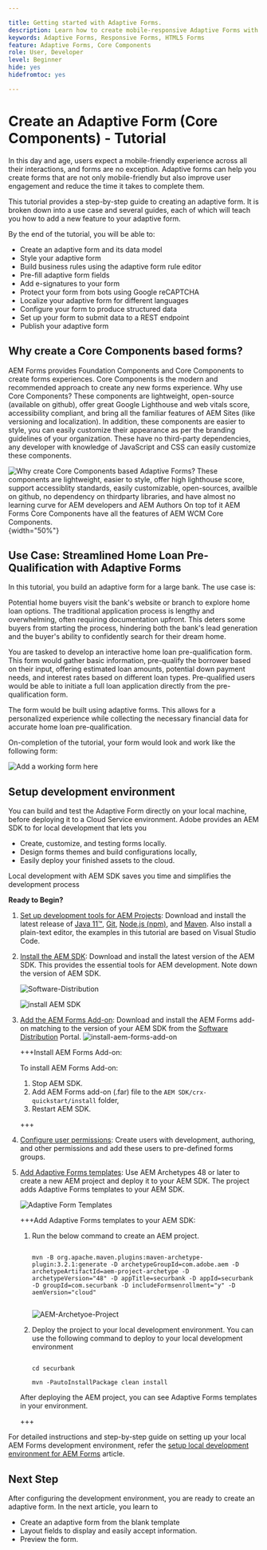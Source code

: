 ```yaml
---

title: Getting started with Adaptive Forms.
description: Learn how to create mobile-responsive Adaptive Forms with our step-by-step tutorial. These forms adapt seamlessly across devices, ensuring a smooth experience.
keywords: Adaptive Forms, Responsive Forms, HTML5 Forms
feature: Adaptive Forms, Core Components
role: User, Developer
level: Beginner
hide: yes
hidefromtoc: yes

---
```


# Create an Adaptive Form (Core Components) - Tutorial 

In this day and age, users expect a mobile-friendly experience across all their interactions, and forms are no exception. Adaptive forms can help you create forms that are not only mobile-friendly but also improve user engagement and reduce the time it takes to complete them.

This tutorial provides a step-by-step guide to creating an adaptive form. It is broken down into a use case and several guides, each of which will teach you how to add a new feature to your adaptive form. 

By the end of the tutorial, you will be able to:

* Create an adaptive form and its data model
* Style your adaptive form
* Build business rules using the adaptive form rule editor
* Pre-fill adaptive form fields 
* Add e-signatures to your form
* Protect your form from bots using Google reCAPTCHA
* Localize your adaptive form for different languages
* Configure your form to produce structured data
* Set up your form to submit data to a REST endpoint
* Publish your adaptive form


## Why create a Core Components based forms? 

AEM Forms provides Foundation Components and Core Components to create forms experiences. Core Components is the modern and recommended approach to create any new forms experience. Why use Core Components? These components are lightweight, open-source (available on github), offer great Google Lighthouse and web vitals score, accessibility compliant, and bring all the familiar features of AEM Sites (like versioning and localization). In addition, these components are easier to style, you can easily customize their appearance as per the branding guidelines of your organization. These have no third-party dependencies, any developer with knowledge of JavaScript and CSS can easily customize these components. 

![Why create Core Components based Adaptive Forms? These components are lightweight, easier to style, offer high lighthouse score, support accessiblity standards, easily customizable, open-sources, availble on github, no dependency on thirdparty libraries, and have almost no learning curve for AEM developers and AEM Authors On top tof it AEM Forms Core Components have all the features of AEM WCM Core Components.](/help/forms/assets/cc-core-components-benefits.png){width="50%"}

## Use Case: Streamlined Home Loan Pre-Qualification with Adaptive Forms

In this tutorial, you build an adaptive form for a large bank. The use case is: 

Potential home buyers visit the bank's website or branch to explore home loan options. The traditional application process is lengthy and overwhelming, often requiring documentation upfront. This deters some buyers from starting the process, hindering both the bank's lead generation and the buyer's ability to confidently search for their dream home.

You are tasked to develop an interactive home loan pre-qualification form. This form would gather basic information, pre-qualify the borrower based on their input, offering estimated loan amounts, potential down payment needs, and interest rates based on different loan types. Pre-qualified users would be able to initiate a full loan application directly from the pre-qualification form.

The form would be built using adaptive forms. This allows for a personalized experience while collecting the necessary financial data for accurate home loan pre-qualification. 

On-completion of the tutorial, your form would look and work like the following form:

![Add a working form here](/help/forms/assets/cc-tutorial-final-form.png)

## Setup development environment

You can build and test the Adaptive Form directly on your local machine, before deploying it to a Cloud Service environment. Adobe provides an AEM SDK to for local development that lets you

* Create, customize, and testing forms locally. 
* Design forms themes and build configurations locally, 
* Easily deploy your finished assets to the cloud. 

Local development with AEM SDK saves you time and simplifies the development process


**Ready to Begin?**

1. [Set up development tools for AEM Projects](/help/forms/setup-local-development-environment.md#set-up-development-tools-for-aem-projects): Download and install the latest release of [Java 11&trade;](https://experienceleague.adobe.com/docs/experience-manager-learn/cloud-service/local-development-environment-set-up/development-tools.html?lang=en#local-development-environment-set-up), [Git](https://experienceleague.adobe.com/docs/experience-manager-learn/cloud-service/local-development-environment-set-up/development-tools.html?lang=en#install-git), [Node.js (npm)](https://experienceleague.adobe.com/docs/experience-manager-learn/cloud-service/local-development-environment-set-up/development-tools.html?lang=en#node-js), and [Maven](https://experienceleague.adobe.com/docs/experience-manager-learn/cloud-service/local-development-environment-set-up/development-tools.html?lang=en#install-maven). Also install a plain-text editor, the examples in this tutorial are based on Visual Studio Code. 

1. [Install the AEM SDK](/help/forms/setup-local-development-environment.md#set-up-local-experience-manager-environment-for-development): Download and install the latest version of the AEM SDK. This provides the essential tools for AEM development. Note down the version of AEM SDK. 

    ![Software-Distribution](/help/forms/assets/software-distribution.png)

    ![install AEM SDK](/help/forms/assets/start-aem-sdk.png)

1. [Add the AEM Forms Add-on](/help/forms/setup-local-development-environment.md#add-forms-archive-to-local-author-and-publish-instances-and-configure-forms-specific-users): Download and install the AEM Forms add-on matching to the version of your AEM SDK from the [Software Distribution](https://experience.adobe.com/#/downloads) Portal. 
    ![install-aem-forms-add-on](/help/forms/assets/install-aem-forms-add-on.png)

    +++Install AEM Forms Add-on:

    To install AEM Forms Add-on:
    
    1. Stop AEM SDK. 
    1. Add AEM Forms add-on (.far) file to the `AEM SDK/crx-quickstart/install` folder, 
    1. Restart AEM SDK.

    +++

1. [Configure user permissions](/help/forms/setup-local-development-environment.md#configure-users-and-permissions): Create users with development, authoring, and other permissions and add these users to pre-defined forms groups. 


1. [Add Adaptive Forms templates](/help/forms/setup-local-development-environment.md#set-up-a-development-project-for-forms-based-on-experience-manager-archetype): Use AEM Archetypes 48 or later to create a new AEM project and deploy it to your AEM SDK. The project adds Adaptive Forms templates to your AEM SDK. 

    ![Adaptive Form Templates](/help/forms/assets/adaptive-forms-templates.png)

    +++Add Adaptive Forms templates to your AEM SDK:

    1. Run the below command to create an AEM project.

        ```
    
        mvn -B org.apache.maven.plugins:maven-archetype-plugin:3.2.1:generate -D archetypeGroupId=com.adobe.aem -D archetypeArtifactId=aem-project-archetype -D archetypeVersion="48" -D appTitle=securbank -D appId=securbank -D groupId=com.securbank -D includeFormsenrollment="y" -D aemVersion="cloud"

        
        ```

        ![AEM-Archetyoe-Project](/help/forms/assets/aem-archetype-project.png) 

    1. Deploy the project to your local development environment. You can use the following command to deploy to your local development environment

        ```
    
        cd securbank
        
        mvn -PautoInstallPackage clean install
        
        ```

    After deploying the AEM project, you can see Adaptive Forms templates in your environment. 

    +++


For detailed instructions and step-by-step guide on setting up your local AEM Forms development environment, refer the [setup local development environment for AEM Forms](/help/forms/setup-local-development-environment.md) article.



## Next Step

After configuring the development environment, you are ready to create an adaptive form. In the next article, you learn to

* Create an adaptive form from the blank template  
* Layout fields to display and easily accept information.
* Preview the form.

<!-- 

### Step 2: Create Form Data Model

A form data model lets you connect an adaptive form to disparate data sources. For example, AEM user profile, RESTful web services, SOAP-based web services, OData services, and relational databases. You can use the form data model with an adaptive form to retrieve, update, delete, and add data to connected data sources.

Goals of article:

* Create the form data model using Rest endpoint.
* Add data model objects so you can form the data model.
* Configure read and write services for the form data model.
* Test form data model and configured services with test data.

### Step 4: Apply rules to adaptive form fields

AEM Forms provide an editor to write rules on adaptive form objects. These rules define actions to trigger on form objects based on preset conditions, user inputs, and user actions on the form. It helps ensure accuracy and speeds up the form-filling experience.

Goals:

* Create and apply rules to adaptive form fields.
* Use rules to trigger form data model services to update the data to database.

### Step 5: Style your adaptive form

Adaptive forms provide OOTB themes and allows you to customize an existing theme to make a brand specific theme. 


A theme contains styling details for components and panels, and you can reuse a theme in different forms. Styles include properties such as background colors, state colors, transparency, alignment, and size. When you apply the theme to your form, the specified style reflects on corresponding components of your form.

Goals:

* Apply an out of the box theme to an adaptive form.
* Create your brand specific theme.


### Step 6: Publish your adaptive form

You can publish adaptive forms as a stand-alone form (single page application), include in AEM Sites page, or include in a non-AEM Sites page.

Goals:

* Publish the adaptive form as an AEM Page.
* Embed the adaptive form in an AEM Sites Page.
* Embed the adaptive form in an external webpage (a non-AEM webpage hosted outside AEM).

--> 